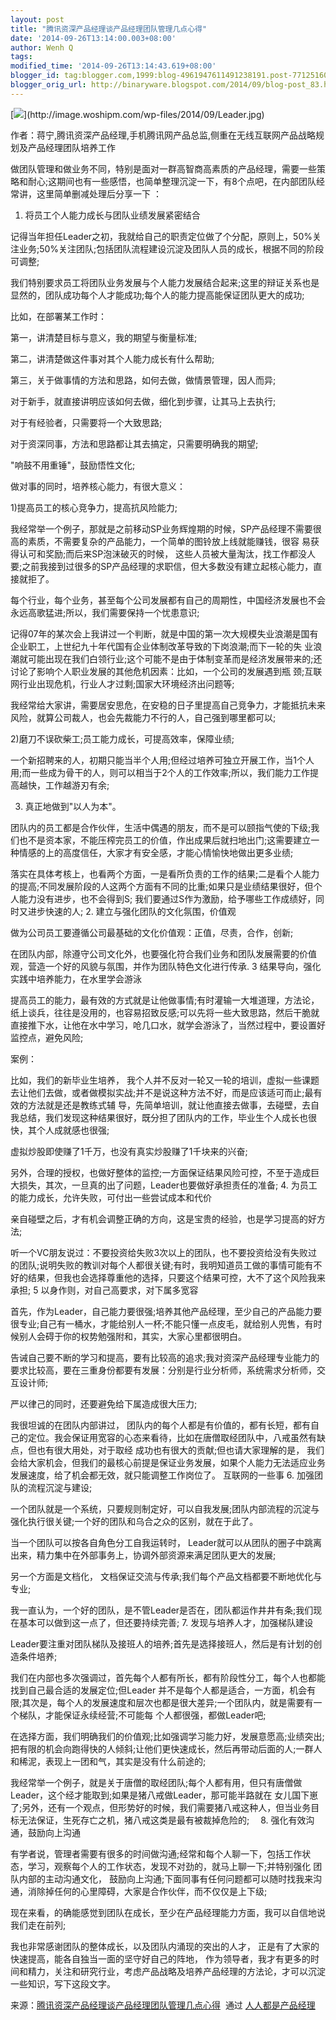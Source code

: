 ```yaml
---
layout: post
title: "腾讯资深产品经理谈产品经理团队管理几点心得"
date: '2014-09-26T13:14:00.003+08:00'
author: Wenh Q
tags:
modified_time: '2014-09-26T13:14:43.619+08:00'
blogger_id: tag:blogger.com,1999:blog-4961947611491238191.post-7712516070526323958
blogger_orig_url: http://binaryware.blogspot.com/2014/09/blog-post_83.html
---
```


[![](https://images-blogger-opensocial.googleusercontent.com/gadgets/proxy?url=http%3A%2F%2Fimage.woshipm.com%2Fwp-files%2F2014%2F09%2FLeader.jpg&container=blogger&gadget=a&rewriteMime=image%2F*)](http://image.woshipm.com/wp-files/2014/09/Leader.jpg)


作者：蒋宁,腾讯资深产品经理,手机腾讯网产品总监,侧重在无线互联网产品战略规划及产品经理团队培养工作

做团队管理和做业务不同，特别是面对一群高智商高素质的产品经理，需要一些策略和耐心;这期间也有一些感悟，也简单整理沉淀一下，有8个点吧，在内部团队经常讲，这里简单删减处理后分享一下
：
1. 将员工个人能力成长与团队业绩发展紧密结合

记得当年担任Leader之初，我就给自己的职责定位做了个分配，原则上，50%关注业务;50%关注团队;包括团队流程建设沉淀及团队人员的成长，根据不同的阶段可调整;

我们特别要求员工将团队业务发展与个人能力发展结合起来;这里的辩证关系也是显然的，团队成功每个人才能成功;每个人的能力提高能保证团队更大的成功;

比如，在部署某工作时：

第一，讲清楚目标与意义，我的期望与衡量标准;

第二，讲清楚做这件事对其个人能力成长有什么帮助;

第三，关于做事情的方法和思路，如何去做，做情景管理，因人而异;

对于新手，就直接讲明应该如何去做，细化到步骤，让其马上去执行;

对于有经验者，只需要将一个大致思路;

对于资深同事，方法和思路都让其去搞定，只需要明确我的期望;

"响鼓不用重锤"，鼓励悟性文化;

做对事的同时，培养核心能力，有很大意义：

1)提高员工的核心竞争力，提高抗风险能力;

我经常举一个例子，那就是之前移动SP业务辉煌期的时候，SP产品经理不需要很高的素质，不需要复杂的产品能力，一个简单的图铃放上线就能赚钱，很容
易获得认可和奖励;而后来SP泡沫破灭的时候，
这些人员被大量淘汰，找工作都没人要;之前我接到过很多的SP产品经理的求职信，但大多数没有建立起核心能力，直接就拒了。

每个行业，每个业务，甚至每个公司发展都有自己的周期性，中国经济发展也不会永远高歌猛进;所以，我们需要保持一个忧患意识;

记得07年的某次会上我讲过一个判断，就是中国的第一次大规模失业浪潮是国有企业职工，上世纪九十年代国有企业体制改革导致的下岗浪潮;而下一轮的失
业浪潮就可能出现在我们白领行业;这个可能不是由于体制变革而是经济发展带来的;还讨论了影响个人职业发展的其他危机因素：比如，一个公司的发展遇到瓶
颈;互联网行业出现危机，行业人才过剩;国家大环境经济出问题等;

我经常给大家讲，需要居安思危，在安稳的日子里提高自己竞争力，才能抵抗未来风险，就算公司裁人，也会先裁能力不行的人，自己强到哪里都可以;

2)磨刀不误砍柴工;员工能力成长，可提高效率，保障业绩;

一个新招聘来的人，初期只能当半个人用;但经过培养可独立开展工作，当1个人用;而一些成为骨干的人，则可以相当于2个人的工作效率;所以，我们能力工作提高越快，工作越游刃有余;

3) 真正地做到"以人为本"。

团队内的员工都是合作伙伴，生活中偶遇的朋友，而不是可以颐指气使的下级;我们也不是资本家，不能压榨完员工的价值，作出成果后就扫地出门;这需要建立一种情感的上的高度信任，大家才有安全感，才能心情愉快地做出更多业绩;

落实在具体考核上，也看两个方面，一是看所负责的工作的结果;二是看个人能力的提高;不同发展阶段的人这两个方面有不同的比重;如果只是业绩结果很好，但个人能力没有进步，也不会得到S;
我们要通过S作为激励，给予哪些工作成绩好，同时又进步快速的人;
2. 建立与强化团队的文化氛围，价值观

做为公司员工要遵循公司最基础的文化价值观：正值，尽责，合作，创新;

在团队内部，除遵守公司文化外，也要强化符合我们业务和团队发展需要的价值观，营造一个好的风貌与氛围，并作为团队特色文化进行传承.
3 结果导向，强化实践中培养能力，在水里学会游泳

提高员工的能力，最有效的方式就是让他做事情;有时灌输一大堆道理，方法论，纸上谈兵，往往是没用的，也容易招致反感;可以先将一些大致思路，然后干脆就直接推下水，让他在水中学习，呛几口水，就学会游泳了，当然过程中，要设置好监控点，避免风险;

案例：

比如，我们的新毕业生培养，
我个人并不反对一轮又一轮的培训，虚拟一些课题去让他们去做，或者做模拟实战;并不是说这种方法不好，而是应该适可而止;最有效的方法就是还是教练式辅
导，先简单培训，就让他直接去做事，去碰壁，去自我总结，我们发现这种结果很好，既分担了团队内的工作，毕业生个人成长也很快，其个人成就感也很强;

虚拟炒股即使赚了1千万，也没有真实炒股赚了1千块来的兴奋;

另外，合理的授权，也做好整体的监控;一方面保证结果风险可控，不至于造成巨大损失，其次，一旦真的出了问题，Leader也要做好承担责任的准备;
4. 为员工的能力成长，允许失败，可付出一些尝试成本和代价

亲自碰壁之后，才有机会调整正确的方向，这是宝贵的经验，也是学习提高的好方法;

听一个VC朋友说过：不要投资给失败3次以上的团队，也不要投资给没有失败过的团队;说明失败的教训对每个人都很关键;有时，我明知道员工做的事情可能有不好的结果，但我也会选择尊重他的选择，只要这个结果可控，大不了这个风险我来承担;
5 以身作则，对自己高要求，对下属多宽容

首先，作为Leader，自己能力要很强;培养其他产品经理，至少自己的产品能力要很专业;自己有一桶水，才能给别人一杯;不能只懂一点皮毛，就给别人兜售，有时候别人会碍于你的权势勉强附和，其实，大家心里都很明白。

告诫自己要不断的学习和提高，要有比较高的追求;我对资深产品经理专业能力的要求比较高，要在三重身份都要有发展：分别是行业分析师，系统需求分析师，交互设计师;

严以律己的同时，还要避免给下属造成很大压力;

我很坦诚的在团队内部讲过，
团队内的每个人都是有价值的，都有长短，都有自己的定位。我会保证用宽容的心态来看待，比如在唐僧取经团队中，八戒虽然有缺点，但也有很大用处，对于取经
成功也有很大的贡献;但也请大家理解的是，
我们会给大家机会，但我们的最核心前提是保证业务发展，如果个人能力无法适应业务发展速度，给了机会都无效，就只能调整工作岗位了。
互联网的一些事
6. 加强团队的流程沉淀与建设;

一个团队就是一个系统，只要规则制定好，可以自我发展;团队内部流程的沉淀与强化执行很关键;一个好的团队和乌合之众的区别，就在于此了。

当一个团队可以按各自角色分工自我运转时，
Leader就可以从团队的圈子中跳离出来，精力集中在外部事务上，协调外部资源来满足团队更大的发展;

另一个方面是文档化，
文档保证交流与传承;我们每个产品文档都要不断地优化与专业;

我一直认为，一个好的团队，是不管Leader是否在，团队都运作井井有条;我们现在基本可以做到这一点了，但还要持续完善;
7. 发现与培养人才，加强梯队建设

Leader要注重对团队梯队及接班人的培养;首先是选择接班人，然后是有计划的创造条件培养;

我们在内部也多次强调过，首先每个人都有所长，都有阶段性分工，每个人也都能找到自己最合适的发展定位;但Leader
并不是每个人都是适合，一方面，机会有限;其次是，每个人的发展速度和层次也都是很大差异;一个团队内，就是需要有一个梯队，才能保证永续经营;不可能每
个人都很强，都做Leader吧;

在选择方面，我们明确我们的价值观;比如强调学习能力好，发展意愿高;业绩突出;把有限的机会向跑得快的人倾斜;让他们更快速成长，然后再带动后面的人;一群人和稀泥，表现上一团和气，其实是没有什么前途的;

我经常举一个例子，就是关于唐僧的取经团队;每个人都有用，但只有唐僧做Leader，这个经才能取到;如果是猪八戒做Leader，那可能半路就在
女儿国下崽了;另外，还有一个观点，但形势好的时候，我们需要猪八戒这种人，但当业务目标无法保证，生死存亡之机，猪八戒这类是最有被裁掉危险的;　
8. 强化有效沟通，鼓励向上沟通

有学者说，管理者需要有很多的时间做沟通;经常和每个人聊一下，包括工作状态，学习，观察每个人的工作状态，发现不对劲的，就马上聊一下;并特别强化
团队内部的主动沟通文化，
鼓励向上沟通;下面同事有任何问题都可以随时找我来沟通，消除掉任何的心里障碍，大家是合作伙伴，而不仅仅是上下级;

现在来看，的确能感觉到团队在成长，至少在产品经理能力方面，我可以自信地说我们走在前列;

我也非常感谢团队的整体成长，以及团队内涌现的突出的人才，
正是有了大家的快速提高，能各自独当一面的坚守好自己的阵地，
作为领导者，我才有更多的时间和精力，关注和研究行业，考虑产品战略及培养产品经理的方法论，才可以沉淀一些知识，写下这段文字。

来源：[腾讯资深产品经理谈产品经理团队管理几点心得](http://www.woshipm.com/pmd/108009.html)  通过 [人人都是产品经理](http://www.woshipm.com/)
